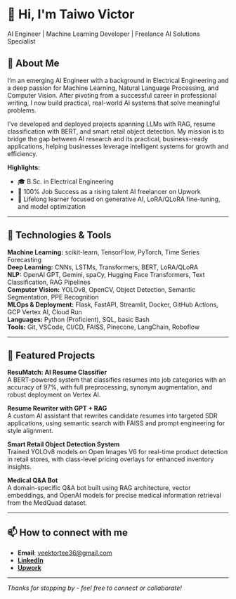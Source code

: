 # 👋 Hi, I'm Taiwo Victor  
AI Engineer | Machine Learning Developer | Freelance AI Solutions Specialist  

## 🚀 About Me  
I’m an emerging AI Engineer with a background in Electrical Engineering and a deep passion for Machine Learning, Natural Language Processing, and Computer Vision. After pivoting from a successful career in professional writing, I now build practical, real-world AI systems that solve meaningful problems.  

I’ve developed and deployed projects spanning LLMs with RAG, resume classification with BERT, and smart retail object detection. My mission is to bridge the gap between AI research and its practical, business-ready applications, helping businesses leverage intelligent systems for growth and efficiency.  

**Highlights:**  
- 🎓 B.Sc. in Electrical Engineering  
- 🌟 100% Job Success as a rising talent AI freelancer on Upwork  
- 🧠 Lifelong learner focused on generative AI, LoRA/QLoRA fine-tuning, and model optimization  

---

## 🔧 Technologies & Tools

**Machine Learning:** scikit-learn, TensorFlow, PyTorch, Time Series Forecasting  
**Deep Learning:** CNNs, LSTMs, Transformers, BERT, LoRA/QLoRA  
**NLP:** OpenAI GPT, Gemini, spaCy, Hugging Face Transformers, Text Classification, RAG Pipelines  
**Computer Vision:** YOLOv8, OpenCV, Object Detection, Semantic Segmentation, PPE Recognition  
**MLOps & Deployment:** Flask, FastAPI, Streamlit, Docker, GitHub Actions, GCP Vertex AI, Cloud Run  
**Languages:** Python (Proficient), SQL, basic Bash  
**Tools:** Git, VSCode, CI/CD, FAISS, Pinecone, LangChain, Roboflow  

---

## 🏅 Featured Projects

**ResuMatch: AI Resume Classifier**  
A BERT-powered system that classifies resumes into job categories with an accuracy of 97%, with full preprocessing, synonym augmentation, and robust deployment on Vertex AI.

**Resume Rewriter with GPT + RAG**  
A custom AI assistant that rewrites candidate resumes into targeted SDR applications, using semantic search with FAISS and prompt engineering for style alignment.

**Smart Retail Object Detection System**  
Trained YOLOv8 models on Open Images V6 for real-time product detection in retail stores, with class-level pricing overlays for enhanced inventory insights.

**Medical Q&A Bot**  
A domain-specific Q&A bot built using RAG architecture, vector embeddings, and OpenAI models for precise medical information retrieval from the MedQuad dataset.


---

## 📫 How to connect with me

- **Email**: veektortee36@gmail.com 
- **[LinkedIn](https://www.linkedin.com/in/taiwo-victor-bb5b4b174/)**  
- **[Upwork](https://www.upwork.com/freelancers/~0182ca1ff9cc59ffab)**   

---

*Thanks for stopping by - feel free to connect or collaborate!*
